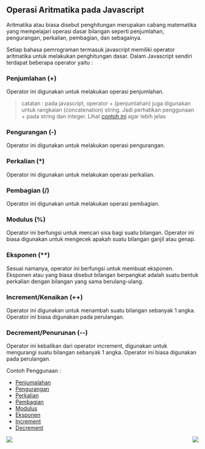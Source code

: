 ## Operasi Aritmatika pada Javascript

Aritmatika atau biasa disebut penghitungan merupakan cabang matematika
yang mempelajari operasi dasar bilangan seperti penjumlahan,
pengurangan, perkalian, pembagian, dan sebagainya.

Setiap bahasa pemrograman termasuk javascript memiliki operator aritmatika
untuk melakukan penghitungan dasar. Dalam Javascript sendiri
terdapat beberapa operator yaitu :

### Penjumlahan (+)

Operator ini digunakan untuk melakukan operasi penjumlahan.

> catatan : pada javascript, operator + (penjumlahan) juga digunakan untuk
> rangkaian (concatenation) string. Jadi perhatikan penggunaan +
> pada string dan integer. Lihat [contoh ini](arithmeticOperation.js#L5-L13) agar
> lebih jelas

### Pengurangan (\-)

Operator ini digunakan untuk melakukan operasi pengurangan.

### Perkalian (\*)

Operator ini digunakan untuk melakukan operasi perkalian.

### Pembagian (/)

Operator ini digunakan untuk melakukan operasi pembagian.

### Modulus (%)

Operator ini berfungsi untuk mencari sisa bagi suatu bilangan.
Operator ini biasa digunakan untuk mengecek apakah
suatu bilangan ganjil atau genap.

### Eksponen (\*\*)

Sesuai namanya, operator ini berfungsi untuk membuat eksponen. Eksponen
atau yang biasa disebut bilangan berpangkat adalah suatu bentuk
perkalian dengan bilangan yang sama berulang-ulang.

### Increment/Kenaikan (++)

Operator ini digunakan untuk menambah suatu bilangan
sebanyak 1 angka. Operator ini biasa digunakan
pada perulangan.

### Decrement/Penurunan (--)

Operator ini kebalikan dari operator increment, digunakan
untuk mengurangi suatu bilangan sebanyak 1 angka.
Operator ini biasa digunakan pada perulangan.

Contoh Penggunaan :

- [Penjumalahan](arithmeticOperation.js#L1-L3)
- [Pengurangan](arithmeticOperation.js#L15-L17)
- [Perkalian](arithmeticOperation.js#L19-L21)
- [Pembagian](arithmeticOperation.js#L23-L25)
- [Modulus](arithmeticOperation.js#L27-L28)
- [Eksponen](arithmeticOperation.js#L31-L33)
- [Increment](arithmeticOperation.js#L35-L38)
- [Decrement](arithmeticOperation.js#L40-L43)

[<img align="left" src="https://api.bellshade.org/badge/navigation?badgeType=previous&text=String%20and%20String%20Manipulation" />](../005_string_and_string_manipulation)

[<img align="right" src="https://api.bellshade.org/badge/navigation?badgeType=next&text=Looping" />](../007_looping)
